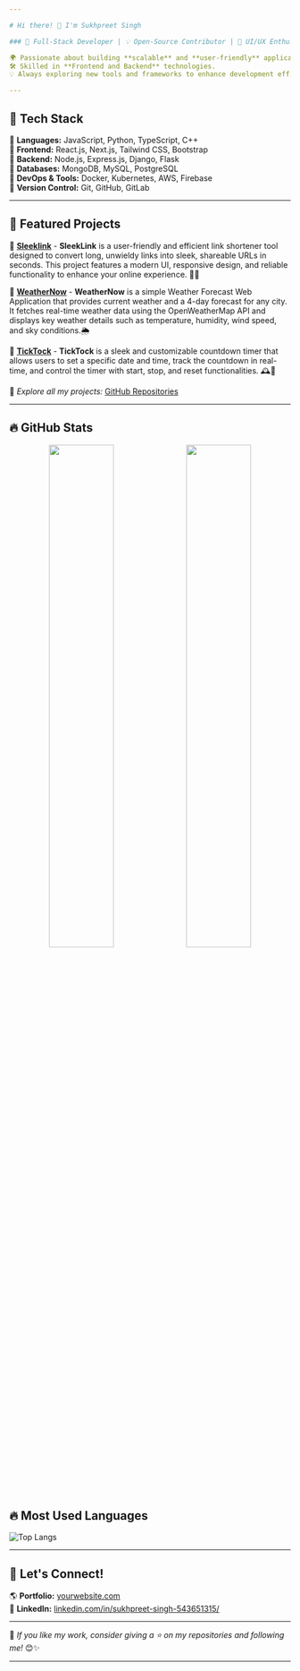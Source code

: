 ```yaml
---

# Hi there! 👋 I'm Sukhpreet Singh 

### 🚀 Full-Stack Developer | 💡 Open-Source Contributor | 🎨 UI/UX Enthusiast  

🌍 Passionate about building **scalable** and **user-friendly** applications.  
🛠 Skilled in **Frontend and Backend** technologies.  
💡 Always exploring new tools and frameworks to enhance development efficiency.  

---
```


## 🚀 Tech Stack  

🔹 **Languages:** JavaScript, Python, TypeScript, C++  
🔹 **Frontend:** React.js, Next.js, Tailwind CSS, Bootstrap  
🔹 **Backend:** Node.js, Express.js, Django, Flask  
🔹 **Databases:** MongoDB, MySQL, PostgreSQL  
🔹 **DevOps & Tools:** Docker, Kubernetes, AWS, Firebase  
🔹 **Version Control:** Git, GitHub, GitLab  

---

## 📌 Featured Projects  

🔹 **[Sleeklink](https://github.com/sukh8661/SleekLink-Link-Shortener)** - **SleekLink** is a user-friendly and efficient link shortener tool designed to convert long, unwieldy links into sleek, shareable URLs in seconds. This project features a modern UI, responsive design, and reliable functionality to enhance your online experience. 🔗✨

🔹 **[WeatherNow](https://github.com/sukh8661/WeatherNow)** -  **WeatherNow** is a simple Weather Forecast Web Application that provides current weather and a 4-day forecast for any city. It fetches real-time weather data using the OpenWeatherMap API and displays key weather details such as temperature, humidity, wind speed, and sky conditions.🌦

🔹 **[TickTock](https://github.com/sukh8661/TickTock-Countdown-Timer)** - **TickTock** is a sleek and customizable countdown timer that allows users to set a specific date and time, track the countdown in real-time, and control the timer with start, stop, and reset functionalities. 🕰️🎯

📌 *Explore all my projects:* [GitHub Repositories](https://github.com/sukh8661?tab=repositories)  

---

## 🔥 GitHub Stats  

<p align="center">
  <img src="https://github-readme-streak-stats.herokuapp.com/?user=sukh8661&theme=radical&hide_border=true" width="48%" />
  <img src="https://github-readme-stats.vercel.app/api?username=sukh8661&show_icons=true&theme=radical&hide_border=true" width="48%" />
</p>

## 🔥 Most Used Languages
![Top Langs](https://github-readme-stats.vercel.app/api/top-langs/?username=sukh8661&layout=compact&theme=radical)

---

## 🤝 Let's Connect!  

🌎 **Portfolio:** [yourwebsite.com](https://yourwebsite.com)  
💼 **LinkedIn:** [linkedin.com/in/sukhpreet-singh-543651315/](https://www.linkedin.com/in/sukhpreet-singh-543651315/)

---

🌟 *If you like my work, consider giving a ⭐ on my repositories and following me!* 😊✨  

---
